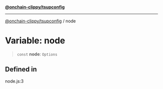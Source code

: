 [**@onchain-clippy/tsupconfig**](../README.md)

***

[@onchain-clippy/tsupconfig](../globals.md) / node

# Variable: node

> `const` **node**: `Options`

## Defined in

node.js:3
